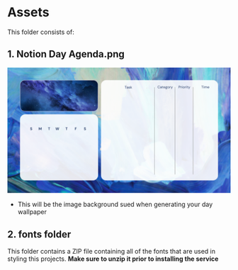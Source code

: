 # Assets
This folder consists of:

## 1. Notion Day Agenda.png

![Image of the background for the generated day agenda wallpaper](Notion%20Day%20Agenda.png)
- This will be the image background sued when generating your day wallpaper

## 2. fonts folder
This folder contains a ZIP file containing all of the fonts that are used in styling this projects.
**Make sure to unzip it prior to installing the service** 